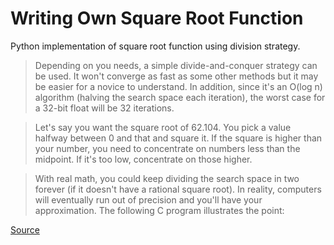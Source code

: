 Writing Own Square Root Function
================================

Python implementation of square root function using division strategy.

> Depending on you needs, a simple divide-and-conquer strategy can be used. It won't converge as fast as some other methods but it may be easier for a novice to understand. In addition, since it's an O(log n) algorithm (halving the search space each iteration), the worst case for a 32-bit float will be 32 iterations.

> Let's say you want the square root of 62.104. You pick a value halfway between 0 and that and square it. If the square is higher than your number, you need to concentrate on numbers less than the midpoint. If it's too low, concentrate on those higher.

> With real math, you could keep dividing the search space in two forever (if it doesn't have a rational square root). In reality, computers will eventually run out of precision and you'll have your approximation. The following C program illustrates the point:

[Source](http://stackoverflow.com/a/1623500)
